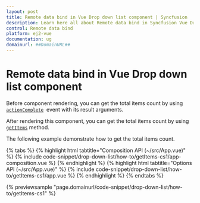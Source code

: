 ```yaml
---
layout: post
title: Remote data bind in Vue Drop down list component | Syncfusion
description: Learn here all about Remote data bind in Syncfusion Vue Drop down list component of Syncfusion Essential JS 2 and more.
control: Remote data bind 
platform: ej2-vue
documentation: ug
domainurl: ##DomainURL##
---
```


# Remote data bind in Vue Drop down list component

Before component rendering, you can get the total items count by using [`actionComplete`](https://ej2.syncfusion.com/vue/documentation/api/drop-down-list/#actioncomplete) &nbsp;event with its result arguments.

After rendering this component, you can get the total items count by using [`getItems`](https://ej2.syncfusion.com/vue/documentation/api/drop-down-list/#getitems) method.

The following example demonstrate how to get the total items count.

{% tabs %}
{% highlight html tabtitle="Composition API (~/src/App.vue)" %}
{% include code-snippet/drop-down-list/how-to/getItems-cs1/app-composition.vue %}
{% endhighlight %}
{% highlight html tabtitle="Options API (~/src/App.vue)" %}
{% include code-snippet/drop-down-list/how-to/getItems-cs1/app.vue %}
{% endhighlight %}
{% endtabs %}
        
{% previewsample "page.domainurl/code-snippet/drop-down-list/how-to/getItems-cs1" %}